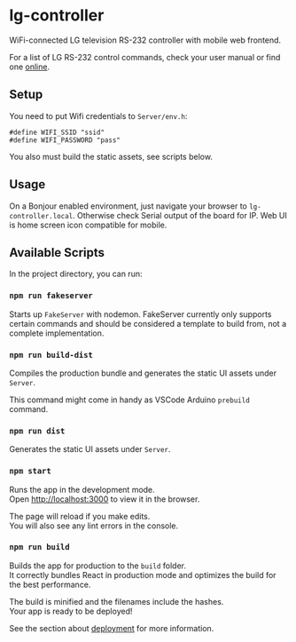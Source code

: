 # lg-controller

WiFi-connected LG television RS-232 controller with mobile web frontend.

For a list of LG RS-232 control commands, check your user manual or find one [online](https://www.lg.com/us/commercial/documents/47wv30bs-owner-manual.pdf).

## Setup

You need to put Wifi credentials to `Server/env.h`:
```
#define WIFI_SSID "ssid"
#define WIFI_PASSWORD "pass"
```

You also must build the static assets, see scripts below.

## Usage

On a Bonjour enabled environment, just navigate your browser to `lg-controller.local`. Otherwise check Serial output of the board for IP. Web UI is home screen icon compatible for mobile.

## Available Scripts

In the project directory, you can run:

### `npm run fakeserver`

Starts up `FakeServer` with nodemon. FakeServer currently only supports certain commands and should be considered a template to build from, not a complete implementation.

### `npm run build-dist`

Compiles the production bundle and generates the static UI assets under `Server`.

This command might come in handy as VSCode Arduino `prebuild` command.

### `npm run dist`

Generates the static UI assets under `Server`.

### `npm start`

Runs the app in the development mode.<br>
Open [http://localhost:3000](http://localhost:3000) to view it in the browser.

The page will reload if you make edits.<br>
You will also see any lint errors in the console.

### `npm run build`

Builds the app for production to the `build` folder.<br>
It correctly bundles React in production mode and optimizes the build for the best performance.

The build is minified and the filenames include the hashes.<br>
Your app is ready to be deployed!

See the section about [deployment](https://facebook.github.io/create-react-app/docs/deployment) for more information.

